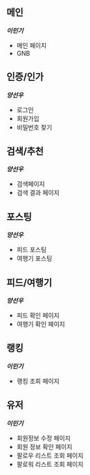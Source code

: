 
## 메인
***이민기***
- 메인 페이지
- GNB

## 인증/인가
***양선우***
-  로그인
-  회원가입
-  비밀번호 찾기

## 검색/추천
***양선우***
-  검색페이지
-  검색 결과 페이지


## 포스팅
***양선우***
-  피드 포스팅
-  여행기 포스팅


## 피드/여행기
***양선우***
-  피드 확인  페이지
-  여행기 확인  페이지

## 랭킹
***이민기***
-  랭킹 조회 페이지


## 유저
***이민기***
-  회원정보 수정  페이지
-  회원 정보 확인 페이지
-  팔로우 리스트 조회 페이지
-  팔로워 리스트 조회 페이지
